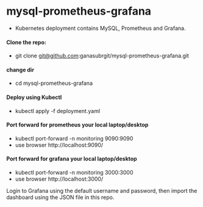 # mysql-prometheus-grafana
  - Kubernetes deployment contains MySQL, Prometheus and Grafana.

#### Clone the repo:
  - git clone git@github.com:ganasubrgit/mysql-prometheus-grafana.git

#### change dir
  - cd mysql-prometheus-grafana

#### Deploy using Kubectl 
  - kubectl apply -f deployment.yaml 

#### Port forward for prometheus your local laptop/desktop
  - kubectl port-forward <pod name> -n monitoring 9090:9090
  - use browser http://localhost:9090/ 

#### Port forward for grafana your local laptop/desktop
  - kubectl port-forward <pod name> -n monitoring 3000:3000
  - use browser http://localhost:3000/

Login to Grafana using the default username and password, then import the dashboard using the JSON file in this repo.
